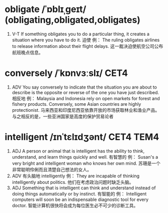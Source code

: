 # obligate /ˈɒblɪˌɡeɪt/ (obligating,obligated,obligates)
1. V-T If something obligates you to do a particular thing, it creates a situation where you have to do it. 迫使
例：
The ruling obligates airlines to release information about their flight delays.
这一裁决迫使航空公司公布航班晚点信息。

# conversely /ˈkɒnvɜːslɪ/  CET4
1. ADV You say conversely to indicate that the situation you are about to describe is the opposite or reverse of the one you have just described. 相反地
例：
Malaysia and Indonesia rely on open markets for forest and fishery products. Conversely, some Asian countries are highly protectionist.
马来西亚和印度尼西亚依靠开放的市场获取林业和渔业产品。与之相反的是，一些亚洲国家是高度的保护贸易论者
   

# intelligent /ɪnˈtɛlɪdʒənt/  CET4 TEM4
1. ADJ A person or animal that is intelligent has the ability to think, understand, and learn things quickly and well. 有智慧的
例：
Susan's a very bright and intelligent woman who knows her own mind.
苏珊是一个非常聪明伶俐而且清楚自己想法的女人。
2. ADV 有头脑地 intelligently
例：
They are incapable of thinking intelligently about politics.
他们在考虑政治问题时缺乏头脑。
3. ADJ Something that is intelligent can think and understand instead of doing things automatically or by instinct. 有智能的
例：
Intelligent computers will soon be an indispensable diagnostic tool for every doctor.
智能计算机很快将会成为每位医生必不可少的诊断工具。